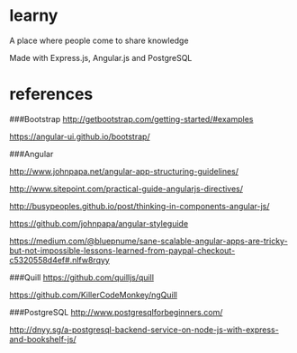 # learny
A place where people come to share knowledge

Made with Express.js, Angular.js and PostgreSQL


# references

###Bootstrap
http://getbootstrap.com/getting-started/#examples

https://angular-ui.github.io/bootstrap/

###Angular

http://www.johnpapa.net/angular-app-structuring-guidelines/

http://www.sitepoint.com/practical-guide-angularjs-directives/

http://busypeoples.github.io/post/thinking-in-components-angular-js/

https://github.com/johnpapa/angular-styleguide

https://medium.com/@bluepnume/sane-scalable-angular-apps-are-tricky-but-not-impossible-lessons-learned-from-paypal-checkout-c5320558d4ef#.nlfw8rqyy

###Quill
https://github.com/quilljs/quill

https://github.com/KillerCodeMonkey/ngQuill

###PostgreSQL
http://www.postgresqlforbeginners.com/

http://dnyy.sg/a-postgresql-backend-service-on-node-js-with-express-and-bookshelf-js/
